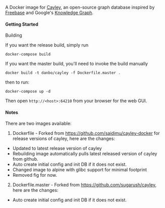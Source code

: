 A Docker image for [Cayley](https://github.com/google/cayley), an open-source graph database inspired by [Freebase](http://freebase.com) and Google's [Knowledge Graph](http://www.google.com/insidesearch/features/search/knowledge.html).

#### Getting Started

Building

If you want the release build, simply run

```
docker-compose build
```

If you want the master build, you'll need to invoke the build manually

```
docker build -t danbo/cayley -f Dockerfile.master .
```

then to run:

```
docker-compose up -d
```

Then open `http://<host>:64210` from your browser for the web GUI.


#### Notes

There are two images available:

1. Dockerfile - Forked from https://github.com/saidimu/cayley-docker for release versions of cayley, here are the changes:

- Updated to latest release version of cayley
- Rebuilding image automatically pulls latest released version of cayley from github.
- Auto create initial config and init DB if it does not exist.
- Changed image to alpine with glibc support for minimal footprint
- Removed fig for now.


2. Dockerfile.master - Forked from https://github.com/sugarush/cayley, here are the changes:
-  Auto create initial config and init DB if it does not exist.
